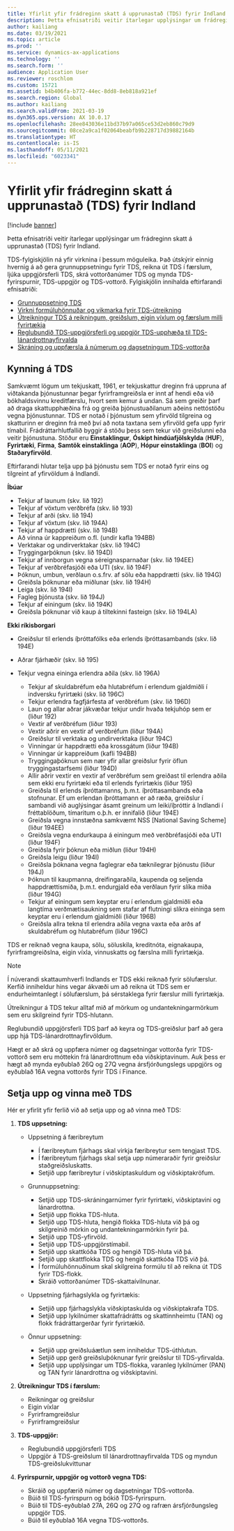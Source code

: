 ```yaml
---
title: Yfirlit yfir frádreginn skatt á upprunastað (TDS) fyrir Indland
description: Þetta efnisatriði veitir ítarlegar upplýsingar um frádreginn skatt á upprunastað (TDS) fyrir Indland. TDS-fylgiskjölin ná yfir virknina í þessum möguleika.
author: kailiang
ms.date: 03/19/2021
ms.topic: article
ms.prod: ''
ms.service: dynamics-ax-applications
ms.technology: ''
ms.search.form: ''
audience: Application User
ms.reviewer: roschlom
ms.custom: 15721
ms.assetid: b4b406fa-b772-44ec-8dd8-8eb818a921ef
ms.search.region: Global
ms.author: kailiang
ms.search.validFrom: 2021-03-19
ms.dyn365.ops.version: AX 10.0.17
ms.openlocfilehash: 28ee843036e11bd37b97a065ce53d2eb860c79d9
ms.sourcegitcommit: 08ce2a9ca1f02064beabfb9b228717d39882164b
ms.translationtype: HT
ms.contentlocale: is-IS
ms.lasthandoff: 05/11/2021
ms.locfileid: "6023341"
---
```

# <a name="indian-tax-deducted-at-source-tds-overview"></a>Yfirlit yfir frádreginn skatt á upprunastað (TDS) fyrir Indland

[!include [banner](../includes/banner.md)]

Þetta efnisatriði veitir ítarlegar upplýsingar um frádreginn skatt á upprunastað (TDS) fyrir Indland.

TDS-fylgiskjölin ná yfir virknina í þessum möguleika. Það útskýrir einnig hvernig á að gera grunnuppsetningu fyrir TDS, reikna út TDS í færslum, ljúka uppgjörsferli TDS, skrá vottorðanúmer TDS og mynda TDS-fyrirspurnir, TDS-uppgjör og TDS-vottorð. Fylgiskjölin innihalda eftirfarandi efnisatriði:

- [Grunnuppsetning TDS](apac-ind-TDS-TDS-ledger-accounts-setup.md)
- [Virkni formúluhönnuðar og vikmarka fyrir TDS-útreikning](apac-ind-TDS-Formula-designer.md)
- [Útreikningur TDS á reikningum, greiðslum, eigin víxlum og færslum milli fyrirtækja](apac-ind-TDS-Calculate-TDS-on-invoices-using-journals.md)
- [Reglubundið TDS-uppgjörsferli og uppgjör TDS-upphæða til TDS-lánardrottnayfirvalda](apac-ind-TDS-Run-the-periodic-TDS-settlement-process.md)
- [Skráning og uppfærsla á númerum og dagsetningum TDS-vottorða](apac-ind-TDS-Record-TDS-concession-certificate-numbers.md)

## <a name="introduction-to-tds"></a>Kynning á TDS

Samkvæmt lögum um tekjuskatt, 1961, er tekjuskattur dreginn frá uppruna af viðtakanda þjónustunnar þegar fyrirframgreiðsla er innt af hendi eða við bókhaldsvinnu kreditfærslu, hvort sem kemur á undan. Sá sem greiðir þarf að draga skattupphæðina frá og greiða þjónustuaðilanum aðeins nettóstöðu vegna þjónustunnar. TDS er notað í þjónustum sem yfirvöld tilgreina og skatturinn er dreginn frá með því að nota taxtana sem yfirvöld gefa upp fyrir tímabil. Frádráttarhlutfallið byggir á stöðu þess sem tekur við greiðslunni eða veitir þjónustuna. Stöður eru **Einstaklingur**, **Óskipt hindúafjölskylda** (**HUF**), **Fyrirtæki**, **Firma**, **Samtök einstaklinga** (**AOP**), **Hópur einstaklinga** (**BOI**) og **Staðaryfirvöld**.

Eftirfarandi hlutar telja upp þá þjónustu sem TDS er notað fyrir eins og tilgreint af yfirvöldum á Indlandi.

**Íbúar**

- Tekjur af launum (skv. lið 192)
- Tekjur af vöxtum verðbréfa (skv. lið 193)
- Tekjur af arði (skv. lið 194)
- Tekjur af vöxtum (skv. lið 194A)
- Tekjur af happdrætti (skv. lið 194B)
- Að vinna úr kappreiðum o.fl. (undir kafla 194BB)
- Verktakar og undirverktakar (skv. lið 194C)
- Tryggingarþóknun (skv. lið 194D)
- Tekjur af innborgun vegna séreignasparnaðar (skv. lið 194EE)
- Tekjur af verðbréfasjóði eða UTI (skv. lið 194F)
- Þóknun, umbun, verðlaun o.s.frv. af sölu eða happdrætti (skv. lið 194G)
- Greiðsla þóknunar eða miðlunar (skv. lið 194H)
- Leiga (skv. lið 194I)
- Fagleg þjónusta (skv. lið 194J)
- Tekjur af einingum (skv. lið 194K)
- Greiðsla þóknunar við kaup á tiltekinni fasteign (skv. lið 194LA)

**Ekki ríkisborgari**

- Greiðslur til erlends íþróttafólks eða erlends íþróttasambands (skv. lið 194E)
- Aðrar fjárhæðir (skv. lið 195)
- Tekjur vegna eininga erlendra aðila (skv. lið 196A)

    - Tekjur af skuldabréfum eða hlutabréfum í erlendum gjaldmiðli í indversku fyrirtæki (skv. lið 196C)
    - Tekjur erlendra fagfjárfesta af verðbréfum (skv. lið 196D)
    - Laun og allar aðrar jákvæðar tekjur undir hvaða tekjuhóp sem er (liður 192)
    - Vextir af verðbréfum (liður 193)
    - Vextir aðrir en vextir af verðbréfum (liður 194A)
    - Greiðslur til verktaka og undirverktaka (liður 194C)
    - Vinningar úr happdrætti eða krossgátum (liður 194B)
    - Vinningar úr kappreiðum (kafli 194BB)
    - Tryggingaþóknun sem nær yfir allar greiðslur fyrir öflun tryggingastarfsemi (liður 194D)
    - Allir aðrir vextir en vextir af verðbréfum sem greiðast til erlendra aðila sem ekki eru fyrirtæki eða til erlends fyrirtækis (liður 195)
    - Greiðsla til erlends íþróttamanns, þ.m.t. íþróttasambands eða stofnunar. Ef um erlendan íþróttamann er að ræða, greiðslur í sambandi við auglýsingar ásamt greinum um leiki/íþróttir á Indlandi í fréttablöðum, tímaritum o.þ.h. er innifalið (liður 194E)
    - Greiðsla vegna innstæðna samkvæmt NSS \[National Saving Scheme\] (liður 194EE)
    - Greiðsla vegna endurkaupa á einingum með verðbréfasjóði eða UTI (liður 194F)
    - Greiðsla fyrir þóknun eða miðlun (liður 194H)
    - Greiðsla leigu (liður 194I)
    - Greiðsla þóknana vegna faglegrar eða tæknilegrar þjónustu (liður 194J)
    - Þóknun til kaupmanna, dreifingaraðila, kaupenda og seljenda happdrættismiða, þ.m.t. endurgjald eða verðlaun fyrir slíka miða (liður 194G)
    - Tekjur af einingum sem keyptar eru í erlendum gjaldmiðli eða langtíma verðmætisaukning sem stafar af flutningi slíkra eininga sem keyptar eru í erlendum gjaldmiðli (liður 196B)
    - Greiðsla allra tekna til erlendra aðila vegna vaxta eða arðs af skuldabréfum og hlutabréfum (liður 196C)

TDS er reiknað vegna kaupa, sölu, söluskila, kreditnóta, eignakaupa, fyrirframgreiðslna, eigin víxla, vinnuskatts og færslna milli fyrirtækja.

> [!NOTE]
> Í núverandi skattaumhverfi Indlands er TDS ekki reiknað fyrir sölufærslur. Kerfið inniheldur hins vegar ákvæði um að reikna út TDS sem er endurheimtanlegt í sölufærslum, þá sérstaklega fyrir færslur milli fyrirtækja.

Útreikningur á TDS tekur alltaf mið af mörkum og undantekningarmörkum sem eru skilgreind fyrir TDS-hlutann.

Reglubundið uppgjörsferli TDS þarf að keyra og TDS-greiðslur þarf að gera upp hjá TDS-lánardrottnayfirvöldum.

Hægt er að skrá og uppfæra númer og dagsetningar vottorða fyrir TDS-vottorð sem eru móttekin frá lánardrottnum eða viðskiptavinum. Auk þess er hægt að mynda eyðublað 26Q og 27Q vegna ársfjórðungslegs uppgjörs og eyðublað 16A vegna vottorðs fyrir TDS í Finance.

## <a name="setting-up-and-working-with-tds"></a>Setja upp og vinna með TDS

Hér er yfirlit yfir ferlið við að setja upp og að vinna með TDS:

1. **TDS uppsetning:**

    - Uppsetning á færibreytum

        - Í færibreytum fjárhags skal virkja færibreytur sem tengjast TDS.
        - Í færibreytum fjárhags skal setja upp númeraraðir fyrir greiðslur staðgreiðsluskatts.
        - Setjið upp færibreytur í viðskiptaskuldum og viðskiptakröfum.

    - Grunnuppsetning:

        - Setjið upp TDS-skráningarnúmer fyrir fyrirtæki, viðskiptavini og lánardrottna.
        - Setjið upp flokka TDS-hluta.
        - Setjið upp TDS-hluta, hengið flokka TDS-hluta við þá og skilgreinið mörkin og undantekningarmörkin fyrir þá.
        - Setjið upp TDS-yfirvöld.
        - Setjið upp TDS-uppgjörstímabil.
        - Setjið upp skattkóða TDS og hengið TDS-hluta við þá.
        - Setjið upp skattflokka TDS og hengið skattkóða TDS við þá.
        - Í formúluhönnuðinum skal skilgreina formúlu til að reikna út TDS fyrir TDS-flokk.
        - Skráið vottorðanúmer TDS-skattaívilnunar.

    - Uppsetning fjárhagslykla og fyrirtækis:

        - Setjið upp fjárhagslykla viðskiptaskulda og viðskiptakrafa TDS.
        - Setjið upp lykilnúmer skattafrádrátts og skattinnheimtu (TAN) og flokk frádráttargerðar fyrir fyrirtækið.

    - Önnur uppsetning:

        - Setjið upp greiðsluáætlun sem inniheldur TDS-úthlutun.
        - Setjið upp gerð greiðsluþóknunar fyrir greiðslur til TDS-yfirvalda.
        - Setjið upp upplýsingar um TDS-flokka, varanleg lykilnúmer (PAN) og TAN fyrir lánardrottna og viðskiptavini.

2. **Útreikningur TDS í færslum:**

    - Reikningar og greiðslur
    - Eigin víxlar
    - Fyrirframgreiðslur
    - Fyrirframgreiðslur

3. **TDS-uppgjör:**

    - Reglubundið uppgjörsferli TDS
    - Uppgjör á TDS-greiðslum til lánardrottnayfirvalda TDS og myndun TDS-greiðslukvittunar

4. **Fyrirspurnir, uppgjör og vottorð vegna TDS:**

    - Skráið og uppfærið númer og dagsetningar TDS-vottorða.
    - Búið til TDS-fyrirspurn og bókið TDS-fyrirspurn.
    - Búið til TDS-eyðublað 27A, 26Q og 27Q og rafræn ársfjórðungsleg uppgjör TDS.
    - Búið til eyðublað 16A vegna TDS-vottorðs.
